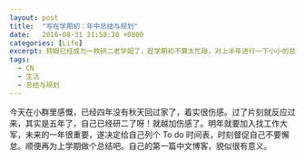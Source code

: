 ```yaml
---
layout: post
title:  "写在学期初：年中总结与规划"
date:   2016-08-31 21:58:30 +0800
categories: [Life]
excerpt: 转眼已经成为一枚研二老学姐了，趁学期初不算太忙碌，对上半年进行一下小小的总结，并给自己下半年列个To do list。望每一天都充实而有意义。
tags:
  - CN
  - 生活
  - 总结与规划
---
```


今天在小群里感慨，已经四年没有秋天回过家了，着实很伤感。过了片刻就反应过来，其实是五年了，自己已经研二了呀！就越加伤感了。明年就要加入找工作大军，未来的一年很重要，遂决定给自己列个 To do 时间表，时刻督促自己不要懈怠。顺便再为上学期做个总结吧。自己的第一篇中文博客，貌似很有意义。




